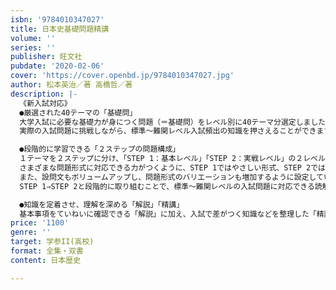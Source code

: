 ```yaml
---
isbn: '9784010347027'
title: 日本史基礎問題精講
volume: ''
series: ''
publisher: 旺文社
pubdate: '2020-02-06'
cover: 'https://cover.openbd.jp/9784010347027.jpg'
author: 松本英治／著 高橋哲／著
description: |-
  《新入試対応》
  ●厳選された40テーマの「基礎問」
  大学入試に必要な基礎力が身につく問題（＝基礎問）をレベル別に40テーマ分選定しました。
  実際の入試問題に挑戦しながら、標準～難関レベル入試頻出の知識を押さえることができます。

  ●段階的に学習できる「２ステップの問題構成」
  １テーマを２ステップに分け、「STEP 1：基本レベル」「STEP 2：実戦レベル」の２レベル構成にしています。
  さまざまな問題形式に対応できる力がつくように、STEP 1ではやさしい形式、STEP 2では解きごたえのある形式を採用しています。
  また、設問文もボリュームアップし、問題形式のバリエーションも増加するように設定しているため、
  STEP 1⇒STEP 2と段階的に取り組むことで、標準～難関レベルの入試問題に対応できる読解体力が身についていきます。

  ●知識を定着させ、理解を深める「解説」「精講」
  基本事項をていねいに確認できる「解説」に加え、入試で差がつく知識などを整理した「精講」を掲載しています。
price: '1100'
genre: ''
target: 学参II(高校)
format: 全集・双書
content: 日本歴史

---
```

